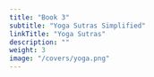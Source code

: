 ```yaml
---
title: "Book 3"
subtitle: "Yoga Sutras Simplified"
linkTitle: "Yoga Sutras"
description: ""
weight: 3
image: "/covers/yoga.png"
---
```

